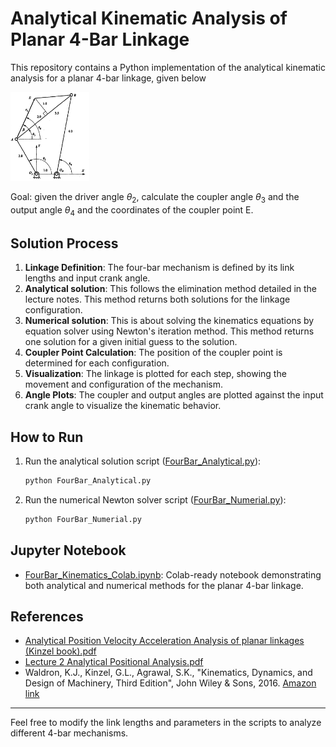 # Analytical Kinematic Analysis of Planar 4-Bar Linkage

This repository contains a Python implementation of the analytical kinematic analysis for a planar 4-bar linkage, given below

<img src="./fourbar_kinzelbook.png" alt="Four-bar linkage diagram" width="25%" />

Goal: given the driver angle $\theta_2$, calculate the coupler angle $\theta_3$ and the output angle $\theta_4$ and the coordinates of the coupler point E.

## Solution Process

1. **Linkage Definition**: The four-bar mechanism is defined by its link lengths and input crank angle.
2. **Analytical solution**: This follows the elimination method detailed in the lecture notes. This method returns both solutions for the linkage configuration.
3. **Numerical solution**: This is about solving the kinematics equations by equation solver using Newton's iteration method. This method returns one solution for a given initial guess to the solution.
4. **Coupler Point Calculation**: The position of the coupler point is determined for each configuration.
5. **Visualization**: The linkage is plotted for each step, showing the movement and configuration of the mechanism.
6. **Angle Plots**: The coupler and output angles are plotted against the input crank angle to visualize the kinematic behavior.

## How to Run

1. Run the analytical solution script ([FourBar_Analytical.py](./FourBar_Analytical.py)):
   ```bash
   python FourBar_Analytical.py
   ```

2. Run the numerical Newton solver script ([FourBar_Numerial.py](./FourBar_Numerial.py)):
   ```bash
   python FourBar_Numerial.py
   ```

## Jupyter Notebook
- [FourBar_Kinematics_Colab.ipynb](./FourBar_Kinematics_Colab.ipynb): Colab-ready notebook demonstrating both analytical and numerical methods for the planar 4-bar linkage.

## References
- [Analytical Position Velocity Acceleration Analysis of planar linkages (Kinzel book).pdf](./Analytical%20Position%20Velocity%20Acceleration%20Analysis%20of%20planar%20linkages%20(Kinzel%20book).pdf)
- [Lecture 2 Analytical Positional Analysis.pdf](./Lecture%202%20Analytical%20Positional%20Analysis.pdf)
- Waldron, K.J., Kinzel, G.L., Agrawal, S.K., "Kinematics, Dynamics, and Design of Machinery, Third Edition", John Wiley & Sons, 2016. [Amazon link](https://www.amazon.com/Kinematics-Dynamics-Machinery-Kenneth-Waldron/dp/1118933281)

---

Feel free to modify the link lengths and parameters in the scripts to analyze different 4-bar mechanisms.
